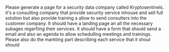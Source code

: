 Please generate a page for a security data company called Kryptosentinels.  it's a consulting company that provide security service inhouse and sell full solution but also provide training a allow to send consulters into the customer company. It should have a landing page an all the necessary subages regarfiing their services. It should have a form that should send a email and also an agenda to allow schedulling meetings and trainings. Please also do the markting part describing each service that it shoul should
